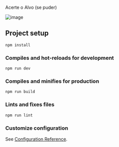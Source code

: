 Acerte o Alvo (se puder) 

![image](https://user-images.githubusercontent.com/56878243/183739287-047fb9af-fed8-4169-aeba-2854ecd97ff5.png)

## Project setup
```
npm install
```

### Compiles and hot-reloads for development
```
npm run dev
```

### Compiles and minifies for production
```
npm run build
```

### Lints and fixes files
```
npm run lint
```

### Customize configuration
See [Configuration Reference](https://cli.vuejs.org/config/).

